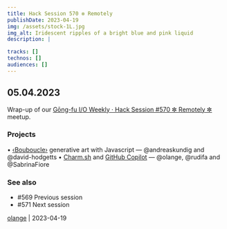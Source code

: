 ```yaml
---
title: Hack Session 570 ✼ Remotely
publishDate: 2023-04-19
img: /assets/stock-1L.jpg
img_alt: Iridescent ripples of a bright blue and pink liquid
description: |

tracks: []
technos: []
audiences: []
---
```


## 05.04.2023

Wrap-up of our [Gōng-fu I/O Weekly · Hack Session #570 ✼ Remotely ✼](https://www.meetup.com/fr-FR/gōngfuio/events/rsqkctyfcgbhb/) meetup.

### Projects

• [‹Bouboucle›](http://bouboucle.com) generative art with Javascript — @andreaskundig and @david-hodgetts 
• [Charm.sh](https://charm.sh) and [GitHub Copilot](https://github.com/features/copilot) — @olange, @rudifa and @SabrinaFiore

### See also

* #569 Previous session
* #571 Next session

[olange](https://github.com/olange) | 2023-04-19


